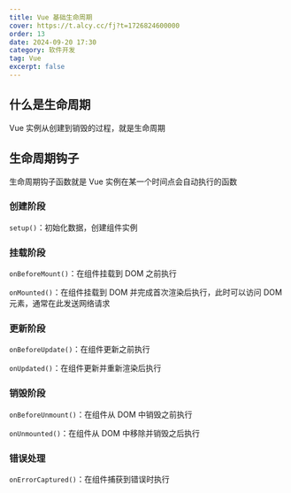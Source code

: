 ```yaml
---
title: Vue 基础生命周期
cover: https://t.alcy.cc/fj?t=1726824600000
order: 13
date: 2024-09-20 17:30
category: 软件开发
tag: Vue
excerpt: false
---
```

## 什么是生命周期

Vue 实例从创建到销毁的过程，就是生命周期

## 生命周期钩子

生命周期钩子函数就是 Vue 实例在某一个时间点会自动执行的函数

### 创建阶段

`setup()`：初始化数据，创建组件实例

### 挂载阶段

`onBeforeMount()`：在组件挂载到 DOM 之前执行

`onMounted()`：在组件挂载到 DOM 并完成首次渲染后执行，此时可以访问 DOM 元素，通常在此发送网络请求

### 更新阶段

`onBeforeUpdate()`：在组件更新之前执行

`onUpdated()`：在组件更新并重新渲染后执行

### 销毁阶段

`onBeforeUnmount()`：在组件从 DOM 中销毁之前执行

`onUnmounted()`：在组件从 DOM 中移除并销毁之后执行

### 错误处理

`onErrorCaptured()`：在组件捕获到错误时执行
